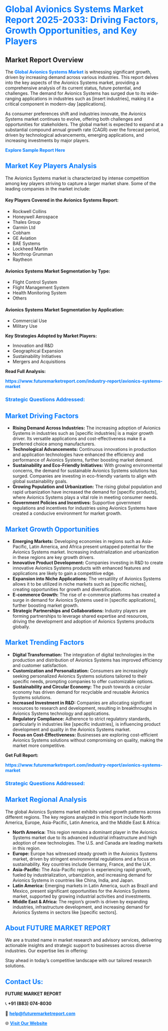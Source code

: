 <h1 style="color: #007BFF;">Global Avionics Systems Market Report 2025-2033: Driving Factors, Growth Opportunities, and Key Players</h1>

<section id="overview">
<h2>Market Report Overview</h2>
<p>The <a href="https://www.futuremarketreport.com/industry-report/avionics-systems-market" style="color: #007BFF; text-decoration: none;"><strong>Global Avionics Systems Market</strong></a> is witnessing significant growth, driven by increasing demand across various industries. This report delves into the key aspects of the Avionics Systems market, providing a comprehensive analysis of its current status, future potential, and challenges. The demand for Avionics Systems has surged due to its wide-ranging applications in industries such as [insert industries], making it a critical component in modern-day [applications].</p>
<p>As consumer preferences shift and industries innovate, the Avionics Systems market continues to evolve, offering both challenges and opportunities for stakeholders. The global market is expected to expand at a substantial compound annual growth rate (CAGR) over the forecast period, driven by technological advancements, emerging applications, and increasing investments by major players.</p>
</section>

<section id="overview">
<p><a href="https://www.futuremarketreport.com/request-sample/reportId=75605" style="color: #007BFF; text-decoration: none;"><strong>Explore Sample Report Here</strong></a></p>
</section>

<section id="key-players">
<h2 style="color: #007BFF;">Market Key Players Analysis</h2>
<p>The Avionics Systems market is characterized by intense competition among key players striving to capture a larger market share. Some of the leading companies in the market include:</p>
<h4>Key Players Covered in the Avionics Systems Report:</h4>
<ul><li>Rockwell Collins</li><li>Honeywell Aerospace</li><li>Thales Group</li><li>Garmin Ltd</li><li>Cobham</li><li>GE Aviation</li><li>BAE Systems</li><li>Lockheed Martin</li><li>Northrop Grumman</li><li>Raytheon</li></ul>
<h4>Avionics Systems Market Segmentation by Type:</h4>
<ul><li>Flight Control System</li><li>Flight Management System</li><li>Health Monitoring System</li><li>Others</li></ul>

<h4>Avionics Systems Market Segmentation by Application:</h4>
<ul><li>Commercial Use</li><li>Military Use</li></ul>
<p><strong>Key Strategies Adopted by Market Players:</strong></p>
<ul>
<li>Innovation and R&D</li>
<li>Geographical Expansion</li>
<li>Sustainability Initiatives</li>
<li>Mergers and Acquisitions</li>
</ul>
</section>

<section>
<p><strong>Read Full Analysis: </strong></p><a href="https://www.futuremarketreport.com/industry-report/avionics-systems-market" style="color: #007BFF; text-decoration: none;"><strong>https://www.futuremarketreport.com/industry-report/avionics-systems-market</strong></a>
<h3 style="color: #007BFF;">Strategic Questions Addressed:</h3>
</section>

<section id="driving-factors">
<h2 style="color: #007BFF;">Market Driving Factors</h2>
<ul>
<li><strong>Rising Demand Across Industries:</strong> The increasing adoption of Avionics Systems in industries such as [specific industries] is a major growth driver. Its versatile applications and cost-effectiveness make it a preferred choice among manufacturers.</li>
<li><strong>Technological Advancements:</strong> Continuous innovations in production and application technologies have enhanced the efficiency and performance of Avionics Systems, further boosting market demand.</li>
<li><strong>Sustainability and Eco-Friendly Initiatives:</strong> With growing environmental concerns, the demand for sustainable Avionics Systems solutions has surged. Companies are investing in eco-friendly variants to align with global sustainability goals.</li>
<li><strong>Growing Population and Urbanization:</strong> The rising global population and rapid urbanization have increased the demand for [specific products], where Avionics Systems plays a vital role in meeting consumer needs.</li>
<li><strong>Government Policies and Incentives:</strong> Supportive government regulations and incentives for industries using Avionics Systems have created a conducive environment for market growth.</li>
</ul>
</section>

<section id="growth-opportunities">
<h2 style="color: #007BFF;">Market Growth Opportunities</h2>
<ul>
<li><strong>Emerging Markets:</strong> Developing economies in regions such as Asia-Pacific, Latin America, and Africa present untapped potential for the Avionics Systems market. Increasing industrialization and urbanization in these regions are key growth drivers.</li>
<li><strong>Innovative Product Development:</strong> Companies investing in R&D to create innovative Avionics Systems products with enhanced features and applications are likely to gain a competitive edge.</li>
<li><strong>Expansion into Niche Applications:</strong> The versatility of Avionics Systems allows it to be utilized in niche markets such as [specific niches], creating opportunities for growth and diversification.</li>
<li><strong>E-commerce Growth:</strong> The rise of e-commerce platforms has created a surge in demand for Avionics Systems used in [specific applications], further boosting market growth.</li>
<li><strong>Strategic Partnerships and Collaborations:</strong> Industry players are forming partnerships to leverage shared expertise and resources, driving the development and adoption of Avionics Systems products globally.</li>
</ul>
</section>

<section id="trending-factors">
<h2 style="color: #007BFF;">Market Trending Factors</h2>
<ul>
<li><strong>Digital Transformation:</strong> The integration of digital technologies in the production and distribution of Avionics Systems has improved efficiency and customer satisfaction.</li>
<li><strong>Customization and Personalization:</strong> Consumers are increasingly seeking personalized Avionics Systems solutions tailored to their specific needs, prompting companies to offer customizable options.</li>
<li><strong>Sustainability and Circular Economy:</strong> The push towards a circular economy has driven demand for recyclable and reusable Avionics Systems solutions.</li>
<li><strong>Increased Investment in R&D:</strong> Companies are allocating significant resources to research and development, resulting in breakthroughs in Avionics Systems technology and applications.</li>
<li><strong>Regulatory Compliance:</strong> Adherence to strict regulatory standards, particularly in industries like [specific industries], is influencing product development and quality in the Avionics Systems market.</li>
<li><strong>Focus on Cost-Effectiveness:</strong> Businesses are exploring cost-efficient Avionics Systems solutions without compromising on quality, making the market more competitive.</li>
</ul>
</section>

<section>
<p><strong>Get Full Report: </strong></p><a href="https://www.futuremarketreport.com/industry-report/avionics-systems-market" style="color: #007BFF; text-decoration: none;"><strong>https://www.futuremarketreport.com/industry-report/avionics-systems-market</strong></a>
<h3 style="color: #007BFF;">Strategic Questions Addressed:</h3>
</section>


<section id="regional-analysis">
<h2 style="color: #007BFF;">Market Regional Analysis</h2>
<p>The global Avionics Systems market exhibits varied growth patterns across different regions. The key regions analyzed in this report include North America, Europe, Asia-Pacific, Latin America, and the Middle East & Africa:</p>
<ul>
<li><strong>North America:</strong> This region remains a dominant player in the Avionics Systems market due to its advanced industrial infrastructure and high adoption of new technologies. The U.S. and Canada are leading markets in this region.</li>
<li><strong>Europe:</strong> Europe has witnessed steady growth in the Avionics Systems market, driven by stringent environmental regulations and a focus on sustainability. Key countries include Germany, France, and the U.K.</li>
<li><strong>Asia-Pacific:</strong> The Asia-Pacific region is experiencing rapid growth, fueled by industrialization, urbanization, and increasing demand for Avionics Systems in countries like China, India, and Japan.</li>
<li><strong>Latin America:</strong> Emerging markets in Latin America, such as Brazil and Mexico, present significant opportunities for the Avionics Systems market, supported by growing industrial activities and investments.</li>
<li><strong>Middle East & Africa:</strong> The region’s growth is driven by expanding industries, infrastructure development, and increasing demand for Avionics Systems in sectors like [specific sectors].</li>
</ul>
</section>

<footer>
<h2 style="color: #007BFF;">About FUTURE MARKET REPORT</h2>
<p>We are a trusted name in market research and advisory services, delivering actionable insights and strategic support to businesses across diverse industries. Our expertise lies in offering:</p>

<p>Stay ahead in today’s competitive landscape with our tailored research solutions.</p>

<h2 style="color: #007BFF;">Contact Us:</h2>
<p><strong>FUTURE MARKET REPORT</strong></p>
<p>📞 <strong>+91 (883) 074-8030</strong></p>
<p>📧 <strong><a href="mailto:help@futuremarketreport.com" style="color: #007BFF;">help@futuremarketreport.com</a></strong></p>
<p>🌐 <strong><a href="https://www.futuremarketreport.com/" style="color: #007BFF;">Visit Our Website</a></strong></p>
</footer>